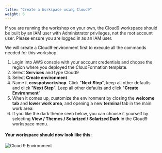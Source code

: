 ```yaml
---
title: "Create a Workspace using Cloud9"
weight: 6
---
```



If you are running the workshop on your own, the Cloud9 workspace should be built by an IAM user with Administrator privileges, not the root account user. Please ensure you are logged in as an IAM user.

We will create a Cloud9 environment first to execute all the commands needed for this workshop.

1. Login into AWS console with your account credentials and choose the region where you deployed the CloudFormation template.
1. Select **Services** and type Cloud9
1. Select **Create environment**
1. Name it **ecsspotworkshop**. Click "**Next Step**", keep all other defaults and click "**Next Step**". Leep all other defaults and click "**Create Environment**"
1. When it comes up, customize the environment by closing the **welcome tab** and **lower work area**, and opening a new **terminal** tab in the main work area:
1. If you like the dark theme seen below, you can choose it yourself by selecting **View / Themes / Solarized / Solarized Dark** in the Cloud9 workspace menu.


#### Your workspace should now look like this:
![Cloud 9 Environment](/images/ecs-spot-capacity-providers/cloud9_4.png)
